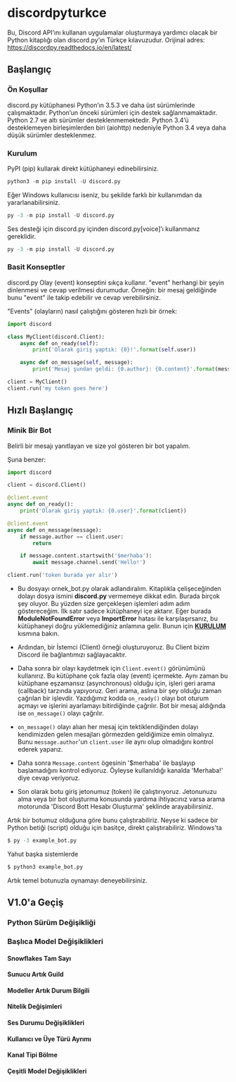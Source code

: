 # discordpyturkce
Bu, Discord API’ını kullanan uygulamalar oluşturmaya yardımcı olacak bir Python kitaplığı olan discord.py’ın Türkçe kılavuzudur.
Orijinal adres: https://discordpy.readthedocs.io/en/latest/
## Başlangıç

### Ön Koşullar
discord.py kütüphanesi Python’ın 3.5.3 ve daha üst sürümlerinde çalışmaktadır. Python’un önceki sürümleri için destek sağlanmamaktadır. Python 2.7 ve altı sürümler desteklenmemektedir. Python 3.4’ü desteklemeyen birleşimlerden biri (aiohttp) nedeniyle Python 3.4 veya daha düşük sürümler desteklenmez.
### Kurulum
PyPI (pip) kullarak direkt kütüphaneyi edinebilirsiniz.
```python
python3 -m pip install -U discord.py
```

Eğer Windows kullanıcısı iseniz, bu şekilde farklı bir kullanımdan da yararlanabilirsiniz.
```python
py -3 -m pip install -U discord.py
```

Ses desteği için discord.py içinden discord.py[voice]’ı kullanmanız gereklidir.
```python
py -3 -m pip install -U discord.py
```

### Basit Konseptler
discord.py Olay (event) konseptini sıkça kullanır. "event" herhangi bir şeyin dinlenmesi ve cevap verilmesi durumudur. Örneğin: bir mesaj geldiğinde bunu "event" ile takip edebilir ve cevap verebilirsiniz. 

"Events" (olayların) nasıl çalıştığını gösteren hızlı bir örnek:
```python
import discord

class MyClient(discord.Client):
    async def on_ready(self):
        print('Olarak giriş yaptık: {0}!'.format(self.user))

    async def on_message(self, message):
        print('Mesaj şundan geldi: {0.author}: {0.content}'.format(message))

client = MyClient()
client.run('my token goes here')
```

## Hızlı Başlangıç

### Minik Bir Bot
Belirli bir mesajı yanıtlayan ve size yol gösteren bir bot yapalım.

Şuna benzer:
```python
import discord

client = discord.Client()

@client.event
async def on_ready():
    print('Olarak giriş yaptık: {0.user}'.format(client))

@client.event
async def on_message(message):
    if message.author == client.user:
        return

    if message.content.startswith('$merhaba'):
        await message.channel.send('Hello!')

client.run('token burada yer alır')
```
* Bu dosyayı ornek_bot.py olarak adlandıralım. Kitaplıkla çelişeceğinden dolayı dosya ismini **discord.py** vermemeye dikkat edin.
Burada birçok şey oluyor. Bu yüzden size gerçekleşen işlemleri adım adım göstereceğim.
İlk satır sadece kütüphaneyi içe aktarır. Eğer burada **ModuleNotFoundError** veya **ImportError** hatası ile karşılaşırsanız, bu kütüphaneyi doğru yüklemediğiniz anlamına gelir. Bunun için [**KURULUM**](https://github.com/Berkayerenemin/discordpyturkce#kurulum) kısmına bakın.

* Ardından, bir İstemci (Client) örneği oluşturuyoruz. Bu Client bizim Discord ile bağlantımızı sağlayacaktır.

* Daha sonra bir olayı kaydetmek için ```Client.event()``` görünümünü kullanırız. Bu kütüphane çok fazla olay (event) içermekte. Aynı zaman bu kütüphane eşzamansız (asynchronous) olduğu için, işleri geri arama (callback) tarzında yapıyoruz. Geri arama, aslına bir şey olduğu zaman çağrılan bir işlevdir. Yazdığımız kodda ```on_ready()``` olayı bot oturum açmayı ve işlerini ayarlamayı bitirdiğinde çağrılır. Bot bir mesaj aldığında ise ```on_message()``` olayı çağrılır.

* ```on_message()``` olayı alıan her mesaj için tektiklendiğinden dolayı kendimizden gelen mesajları görmezden geldiğimize emin olmalıyız. Bunu ```message.author```'un ```client.user``` ile aynı olup olmadığını kontrol ederek yaparız. 

* Daha sonra ```Message.content``` ögesinin '$merhaba' ile başlayıp başlamadığını kontrol ediyoruz. Öyleyse kullanıldığı kanalda 'Merhaba!' diye cevap veriyoruz.

* Son olarak botu giriş jetonumuz (token) ile çalıştırıyoruz. Jetonunuzu alma veya bir bot oluşturma konusunda yardıma ihtiyacınız varsa arama motorunda 'Discord Bott Hesabı Oluşturma' şeklinde arayabilirsiniz.

Artık bir botumuz olduğuna göre bunu çalıştırabiliriz. Neyse ki sadece bir Python betiği (script) olduğu için basitçe, direkt çalıştırabiliriz.
Windows'ta
```python
$ py -3 example_bot.py
```
Yahut başka sistemlerde
```python
$ python3 example_bot.py
```
Artık temel botunuzla oynamayı deneyebilirsiniz.

## V1.0'a Geçiş

### Python Sürüm Değişikliği

### Başlıca Model Değişiklikleri

#### Snowflakes Tam Sayı

#### Sunucu Artık Guild

#### Modeller Artık Durum Bilgili

#### Nitelik Değişimleri

#### Ses Durumu Değişiklikleri

#### Kullanıcı ve Üye Türü Ayrımı

#### Kanal Tipi Bölme

#### Çeşitli Model Değişiklikleri
